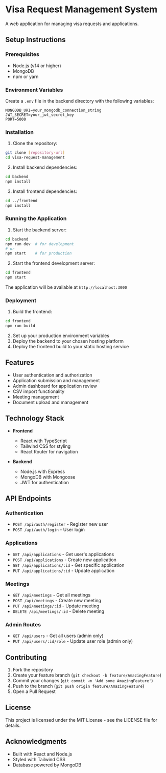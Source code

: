 # Visa Request Management System

A web application for managing visa requests and applications.

## Setup Instructions

### Prerequisites
- Node.js (v14 or higher)
- MongoDB
- npm or yarn

### Environment Variables
Create a `.env` file in the backend directory with the following variables:
```env
MONGODB_URI=your_mongodb_connection_string
JWT_SECRET=your_jwt_secret_key
PORT=5000
```

### Installation

1. Clone the repository:
```bash
git clone [repository-url]
cd visa-request-management
```

2. Install backend dependencies:
```bash
cd backend
npm install
```

3. Install frontend dependencies:
```bash
cd ../frontend
npm install
```

### Running the Application

1. Start the backend server:
```bash
cd backend
npm run dev  # for development
# or
npm start    # for production
```

2. Start the frontend development server:
```bash
cd frontend
npm start
```

The application will be available at `http://localhost:3000`

### Deployment

1. Build the frontend:
```bash
cd frontend
npm run build
```

2. Set up your production environment variables
3. Deploy the backend to your chosen hosting platform
4. Deploy the frontend build to your static hosting service

## Features
- User authentication and authorization
- Application submission and management
- Admin dashboard for application review
- CSV import functionality
- Meeting management
- Document upload and management

## Technology Stack

- **Frontend**
  - React with TypeScript
  - Tailwind CSS for styling
  - React Router for navigation

- **Backend**
  - Node.js with Express
  - MongoDB with Mongoose
  - JWT for authentication

## API Endpoints

### Authentication
- `POST /api/auth/register` - Register new user
- `POST /api/auth/login` - User login

### Applications
- `GET /api/applications` - Get user's applications
- `POST /api/applications` - Create new application
- `GET /api/applications/:id` - Get specific application
- `PUT /api/applications/:id` - Update application

### Meetings
- `GET /api/meetings` - Get all meetings
- `POST /api/meetings` - Create new meeting
- `PUT /api/meetings/:id` - Update meeting
- `DELETE /api/meetings/:id` - Delete meeting

### Admin Routes
- `GET /api/users` - Get all users (admin only)
- `PUT /api/users/:id/role` - Update user role (admin only)

## Contributing

1. Fork the repository
2. Create your feature branch (`git checkout -b feature/AmazingFeature`)
3. Commit your changes (`git commit -m 'Add some AmazingFeature'`)
4. Push to the branch (`git push origin feature/AmazingFeature`)
5. Open a Pull Request

## License

This project is licensed under the MIT License - see the LICENSE file for details.

## Acknowledgments

- Built with React and Node.js
- Styled with Tailwind CSS
- Database powered by MongoDB

